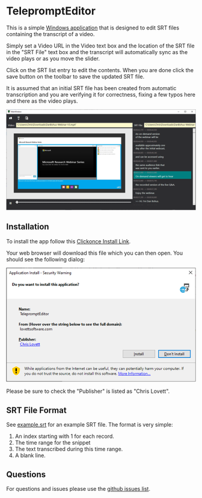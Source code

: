 # TelepromptEditor

This is a simple [Windows
application](https://docs.microsoft.com/en-us/dotnet/framework/wpf/introduction-to-wpf) that is
designed to edit SRT files containing the transcript of a video.

Simply set a Video URL in the Video text box and the location of the SRT file in the "SRT File"
text box and the transcript will automatically sync as the video plays or as you move the slider.

Click on the SRT list entry to edit the contents. When you are done click the save button on the
toolbar to save the updated SRT file.

It is assumed that an initial SRT file has been created from automatic transcription and you are
verifying it for correctness, fixing a few typos here and there as the video plays.

![](screenshot.png)

## Installation

To install the app follow this [Clickonce Install
Link](http://lovettsoftware.com/downloads/TelepromptEditor/setup.exe).

Your web browser will download this file which you can then open. You should see the following
dialog:

![install](install.png)

Please be sure to check the "Publisher" is listed as "Chris Lovett".

## SRT File Format

See [example.srt](https://github.com/lovettchris/TelepromptEditor/blob/master/example.srt) for an
example SRT file. The format is very simple:

1. An index starting with 1 for each record.
2. The time range for the snippet
3. The text transcribed during this time range.
4. A blank line.

## Questions

For questions and issues please use the [github issues
list](https://github.com/lovettchris/TelepromptEditor).
